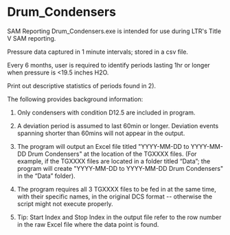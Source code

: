 # Drum_Condensers
SAM Reporting
Drum_Condensers.exe is intended for use during LTR's Title V SAM reporting.

Pressure data captured in 1 minute intervals; stored in a csv file.

Every 6 months, user is required to identify periods lasting 1hr or longer when pressure is <19.5 inches H2O.

Print out descriptive statistics of periods found in 2).




The following provides background information:

1) Only condensers with condition D12.5 are included in program.

2) A deviation period is assumed to last 60min or longer. Deviation events spanning shorter than 60mins will not appear in the output.

3) The program will output an Excel file titled "YYYY-MM-DD to YYYY-MM-DD Drum Condensers" at the location of the TGXXXX files. (For example, if the TGXXXX files are located in a folder titled “Data”; the program will create "YYYY-MM-DD to YYYY-MM-DD Drum Condensers" in the “Data” folder).

4) The program requires all 3 TGXXXX files to be fed in at the same time, with their specific names, in the original DCS format -- otherwise the script might not execute properly.

5) Tip: Start Index and Stop Index in the output file refer to the row number in the raw Excel file where the data point is found.
